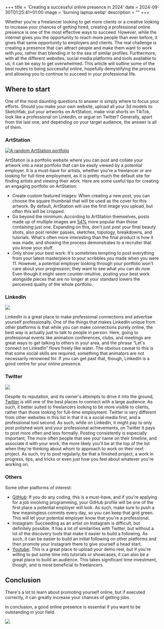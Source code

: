 +++
title = 'Creating a successful online presence in 2024'
date = 2024-09-30T01:25:41+01:00
image = 'burning laptop.webp'
description = ""
+++


Whether you're a freelancer looking to get more clients or a creative looking to increase your chances of getting hired, creating a professional online presence is one of the most effective ways to succeed. However, while the internet gives you the opportunity to reach more people than ever before, it gives that same opportunity to employers and clients. The real challenge is creating a presence that can attract people and make them want to work with *you*, rather than blending in to the sea of similar profiles. Furthermore, with all the different websites, social media platforms and tools available to us, it can be easy to get overwhelmed.
This article will outline some of the best routes to being successful online, hopefully demystifying the process and allowing you to continue to succeed in your professional life.


## Where to start

One of the most daunting questions to answer is simply where to focus your efforts. Should you make your own website, upload all your 3d models to Sketchfab, put your artworks on ArtStation, make viral shorts on TikTok, look like a professional on LinkedIn, or argue on Twitter? Generally, apart from the last one, and depending on your target audience, the answer is all of them.

### ArtStation

[![A random ArtStation portfolio](artstation.jpg)](https://www.artstation.com/strike_digital)

ArtStation is a portfolio website where you can post and collate your artwork into a neat portfolio that can be easily viewed by a potential employer. It is a must-have for artists, whether you're a freelancer or are looking for full-time employment, as it is pretty much the default site for finding artists and viewing their work. Here are some useful tips for creating an engaging portfolio on ArtStation:

- Create custom featured images: When creating a new post, you can choose the square thumbnail that will be used as the cover for this artwork. By default, ArtStation will use the first image you upload, but often this will be cropped. 
- Go beyond the minimum: According to ArtStation themselves, posts made up of multiple images are [54%](https://magazine.artstation.com/2016/12/artstation-account/) more popular than those containing just one. Expanding on this, don't just post your final beauty shots, also post render passes, sketches, topology, breakdowns, and tutorials. What's often more interesting than the final product is how it was made, and showing the process demonstrates to a recruiter that you know your stuff.
- Only show your best work: It's sometimes tempting to post everything from your latest masterpiece to your scribbles you made when you were 11. However, a potential employer looking through your portfolio won't care about your progression; they want to see what you can do *now*. Even though it might seem counter-intuitive, posting your best work alongside pieces that are no longer at your standard lowers the perceived quality of the whole portfolio.


### LinkedIn

![](linkedin.png)

LinkedIn is a great place to make professional connections and advertise yourself professionally. One of the things that makes LinkedIn unique from other platforms is that while you can make connections purely online, the best way is actually just to talk to people in person. Here, going to professional events like animation conferences, clubs, and meetings are great ways to get talking to others in your area, and the phrase “Let's connect on LinkedIn” flows freely like water. The obvious caveat to this is that some social skills are required, something that animators are not necessarily renowned for. If you can get past that, though, LinkedIn is a good centre for your online presence.


### Twitter

![](twitter.jpg)

Despite its reputation, and its owner's attempts to drive it into the ground, [Twitter](https://x.com/StrikeDigital1) is still one of the best places to connect with a large audience. As such, it better suited to freelancers looking to be more visible to clients, rather than those looking for full-time employment. Twitter is very different from other websites in this list in that it is a social media first, and a professional tool second. As such, while on LinkedIn, it might pay to only post polished work and your professional achievements, on Twitter it pays to post more often and less formally. Posting consistently is especially important; The more often people that see your name on their timeline, and associate it with your work, the more likely you'll be at the top of the list when they're thinking about whom to approach to work on their next project. As such, try to post regularly, be that a finished project, a work in progress, tips, and tricks or even just how you feel about whatever you're working on.


### Others

Some other platforms of interest:

- [GitHub](https://github.com/strike-digital): If you do any coding, this is a must-have, and if you're applying for a job involving programming, your GitHub profile will be one of the first place a potential employer will look. As such, make sure to push a few meaningless commits every day, so you can keep that grid green. This will let your potential employer know that you're a professional.
- Instagram: Succeeding as an artist on Instagram is difficult, but definitely possible. It has a lot of similarities with Twitter, but without a lot of the discovery tools that make it easier to build a following. As such, it can be easier to build an initial following on other platforms and then promote your Instagram there to give yourself a head start.
- [Youtube](https://www.youtube.com/@StrikeDigital3D): This is a great place to upload your demo reel, but if you're willing to put some time into tutorials or showcases, it can also be a great place to build an audience. This takes significant time investment, though, and is most beneficial to freelancers.


## Conclusion

There's a lot to learn about promoting yourself online, but if executed correctly, it can greatly increase your chances of getting jobs.

In conclusion, a good online presence is essential if you want to be outstanding in your field.

![](outstanding.jpg)
